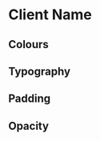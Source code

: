 # Client Name

## Colours

<color-list :colors="tailwindConfig.colors" />

## Typography

<typography-list :fonts="tailwindConfig.fonts" :sizes="tailwindConfig.textSizes" :weights="tailwindConfig.fontWeights" />

## Padding

<padding-list :padding="tailwindConfig.padding" />

## Opacity

<opacity-list :opacities="tailwindConfig.opacity" />

<script>
import _ from 'lodash'

if (typeof(window) !== 'undefined') window.global = window
const tailwindConfig = require('../tailwind')

export default {
    computed: {
        tailwindConfig: function () {
            return tailwindConfig;
        }
    }
}
</script>

<style lang="stylus">
    @import "docs/.vuepress/style.styl"
</style>
